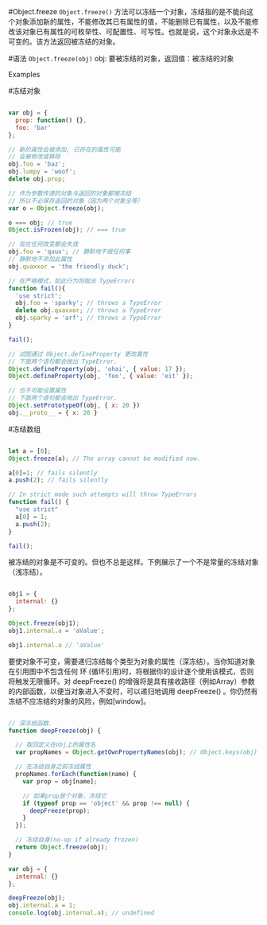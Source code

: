 #Object.freeze
`Object.freeze()` 方法可以冻结一个对象，冻结指的是不能向这个对象添加新的属性，不能修改其已有属性的值，不能删除已有属性，以及不能修改该对象已有属性的可枚举性、可配置性、可写性。也就是说，这个对象永远是不可变的。该方法返回被冻结的对象。

#语法
`Object.freeze(obj)` obj: 要被冻结的对象，返回值：被冻结的对象

Examples

#冻结对象

```javascript

var obj = {
  prop: function() {},
  foo: 'bar'
};

// 新的属性会被添加, 已存在的属性可能
// 会被修改或移除
obj.foo = 'baz';
obj.lumpy = 'woof';
delete obj.prop;

// 作为参数传递的对象与返回的对象都被冻结
// 所以不必保存返回的对象（因为两个对象全等）
var o = Object.freeze(obj);

o === obj; // true
Object.isFrozen(obj); // === true

// 现在任何改变都会失效
obj.foo = 'quux'; // 静默地不做任何事
// 静默地不添加此属性
obj.quaxxor = 'the friendly duck';

// 在严格模式，如此行为将抛出 TypeErrors
function fail(){
  'use strict';
  obj.foo = 'sparky'; // throws a TypeError
  delete obj.quaxxor; // throws a TypeError
  obj.sparky = 'arf'; // throws a TypeError
}

fail();

// 试图通过 Object.defineProperty 更改属性
// 下面两个语句都会抛出 TypeError.
Object.defineProperty(obj, 'ohai', { value: 17 });
Object.defineProperty(obj, 'foo', { value: 'eit' });

// 也不可能设置属性
// 下面两个语句都会抛出 TypeError.
Object.setPrototypeOf(obj, { x: 20 })
obj.__proto__ = { x: 20 }

```

#冻结数组
```javascript

let a = [0];
Object.freeze(a); // The array cannot be modified now.

a[0]=1; // fails silently
a.push(2); // fails silently

// In strict mode such attempts will throw TypeErrors
function fail() {
  "use strict"
  a[0] = 1;
  a.push(2);
}

fail();

```

被冻结的对象是不可变的。但也不总是这样。下例展示了一个不是常量的冻结对象（浅冻结）。

```javascript

obj1 = {
  internal: {}
};

Object.freeze(obj1);
obj1.internal.a = 'aValue';

obj1.internal.a // 'aValue'

```

要使对象不可变，需要递归冻结每个类型为对象的属性（深冻结）。当你知道对象在引用图中不包含任何 环 (循环引用)时，将根据你的设计逐个使用该模式，否则将触发无限循环。对 deepFreeze()  的增强将是具有接收路径（例如Array）参数的内部函数，以便当对象进入不变时，可以递归地调用 deepFreeze() 。你仍然有冻结不应冻结的对象的风险，例如[window]。

```javascript

// 深冻结函数.
function deepFreeze(obj) {

  // 取回定义在obj上的属性名
  var propNames = Object.getOwnPropertyNames(obj); // Object.keys(obj)

  // 在冻结自身之前冻结属性
  propNames.forEach(function(name) {
    var prop = obj[name];

    // 如果prop是个对象，冻结它
    if (typeof prop == 'object' && prop !== null) {
      deepFreeze(prop);
    }
  });

  // 冻结自身(no-op if already frozen)
  return Object.freeze(obj);
}

var obj = {
  internal: {}
};

deepFreeze(obj);
obj.internal.a = 1;
console.log(obj.internal.a); // undefined

```